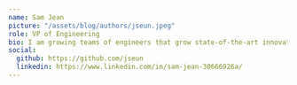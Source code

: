 ```yaml
---
name: Sam Jean
picture: "/assets/blog/authors/jseun.jpeg"
role: VP of Engineering
bio: I am growing teams of engineers that grow state-of-the-art innovation that grow insights into plant tissue analysis that helps grow better food and reduce overusage of fertilizers.
social:
  github: https://github.com/jseun
  linkedin: https://www.linkedin.com/in/sam-jean-30666926a/
---
```

